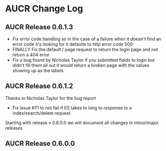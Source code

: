 # AUCR Change Log



## AUCR Release 0.6.1.3

- Fix error code handling so in the case of a failure when it doesn't find an error code it's looking for it defaults to http error code 500
- FINALLY Fix the default / page request to return the login page and not return a 404 error
- Fix a bug found by Nicholas Taylor if you submitted fields to login but didn't fill them all out it would return a broken page with the values showing up as the labels
 
## AUCR Release 0.6.1.2

Thanks to Nicholas Taylor for the bug report
- Fix issue #71 to not fail if ES takes to long to response to a index/search/delete request

Starting with release v 0.6.0.0 we will document all changes in minor/major releases 

## AUCR Release 0.6.0.0

